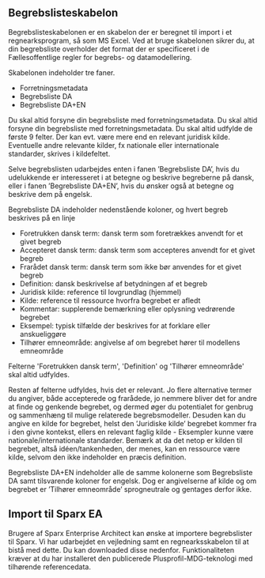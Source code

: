 
## Begrebslisteskabelon
Begrebslisteskabelonen er en skabelon der er beregnet til import i et regnearksprogram, så som MS Excel. Ved at bruge skabelonen sikrer du, at din begrebsliste overholder det format der er specificeret i de Fællesoffentlige regler for begrebs- og datamodellering.

Skabelonen indeholder tre faner.

* Forretningsmetadata
* Begrebsliste DA
* Begrebsliste DA+EN
 

Du skal altid forsyne din begrebsliste med forretningsmetadata. Du skal altid forsyne din begrebsliste med forretningsmetadata. Du skal altid udfylde de første 9 felter.  Der kan evt. være mere end en relevant juridisk kilde. Eventuelle andre relevante kilder, fx nationale eller internationale standarder, skrives i kildefeltet.

Selve begrebslisten udarbejdes enten i fanen ’Begrebsliste DA’, hvis du udelukkende er interesseret i at betegne og beskrive begreberne på dansk, eller i fanen ’Begrebsliste DA+EN’, hvis du ønsker også at betegne og beskrive dem på engelsk.

Begrebsliste DA indeholder nedenstående koloner, og hvert begreb beskrives på en linje

* Foretrukken dansk term: dansk term som foretrækkes anvendt for et givet begreb
* Accepteret dansk term: dansk term som accepteres anvendt for et givet begreb
* Frarådet dansk term: dansk term som ikke bør anvendes for et givet begreb
* Definition: dansk beskrivelse af betydningen af et begreb
* Juridisk kilde: reference til lovgrundlag (hjemmel)
* Kilde: reference til ressource hvorfra begrebet er afledt
* Kommentar: supplerende bemærkning eller oplysning vedrørende begrebet
* Eksempel: typisk tilfælde der beskrives for at forklare eller anskueliggøre
* Tilhører emneområde: angivelse af om begrebet hører til modellens emneområde
 
Felterne 'Foretrukken dansk term', 'Definition' og 'Tilhører emneområde' skal altid udfyldes.  

Resten af felterne udfyldes, hvis det er relevant. Jo flere alternative termer du angiver, både accepterede og frarådede, jo nemmere bliver det for andre at finde og genkende begrebet, og dermed øger du potentialet for genbrug og sammenhæng til mulige relaterede begrebsmodeller. Desuden kan du angive en kilde for begrebet, helst den ’Juridiske kilde’ begrebet kommer fra i den givne kontekst, ellers en relevant faglig kilde - Eksempler kunne være nationale/internationale standarder. Bemærk at da det netop er kilden til begrebet, altså idéen/tankenheden, der menes, kan en ressource være kilde, selvom den ikke indeholder en præcis definition.

Begrebsliste DA+EN indeholder alle de samme kolonerne som Begrebsliste DA samt tilsvarende koloner for engelsk. Dog er angivelserne af kilde og om begrebet er  ’Tilhører emneområde’ sprogneutrale og gentages derfor ikke.


## Import til Sparx EA

Brugere af Sparx Enterprise Architect kan ønske at importere begrebslister til Sparx. Vi har udarbejdet en vejledning samt en regnearksskabelon til at bistå med dette. Du kan downloaded disse nedenfor. Funktionaliteten kræver at du har installeret den publicerede Plusprofil-MDG-teknologi med tilhørende referencedata.

